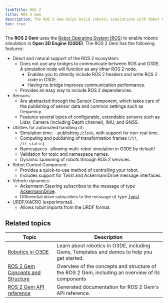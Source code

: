 ```yaml
---
linkTitle: ROS 2
title: ROS 2 Gem
description: The ROS 2 Gem helps build robotic simulations with Robot Operating System (ROS) 2 in Open 3D Engine (O3DE).
toc: true
---
```


<!-- # O3DE ROS2 Gem -->

The **ROS 2 Gem** uses the [Robot Operating System (ROS)](https://docs.ros.org/en/rolling/index.html) to enable
robotic simulation in **Open 3D Engine (O3DE)**. The ROS 2 Gem has the following features:

* Direct and natural support of the ROS 2 ecosystem:
    * Does not use any bridges to communicate between ROS and O3DE. A simulation node will function as any other ROS 2 node.
        * Enables you to directly include ROS 2 headers and write ROS 2 code in O3DE.
        * Having no bridge improves communication performance.
    * Provides an easy way to include ROS 2 dependencies.
* Sensors:
    * Are abstracted through the Sensor Component, which takes care of the publishing of sensor data and common settings such as frequency. 
    * Features several types of configurable, extendable sensors such as Lidar, Camera (including Depth channel), IMU, and GNSS.
* Utilities for automated handling of:
    * Simulation time: - publishing `/clock`, with support for non-real time.
    * Computing and publishing of transformation frames (`/tf`, `/tf_static`).
    * Namespaces- allowing multi-robot simulation in O3DE by default!
    * Validation for topic and namespace names.
    * Dynamic spawning of robots through ROS 2 services.
* Robot Control Component:
    * Provides a quick-to-use method of controlling your robot.
    * Includes support for Twist and AckermannDrive message interfaces.
* Vehicle dynamics: 
    * Ackermann Steering subscribes to the message of type [AckermannDrive](http://docs.ros.org/en/api/ackermann_msgs/html/msg/AckermannDrive.html).
    * Differential drive subscribes to the message of type [Twist](http://docs.ros.org/en/noetic/api/geometry_msgs/html/msg/Twist.html).
* URDF/XACRO (experimental).
    * Allows robot imports from the URDF format.

## Related topics

| Topic                                                                                                             | Description                                                                                      |
|-------------------------------------------------------------------------------------------------------------------|--------------------------------------------------------------------------------------------------|
| [Robotics in O3DE](/docs/user-guide/interactivity/robotics)                                                       | Learn about robotics in O3DE, including Gems, Templates and demos to help you get started.       |
| [ROS 2 Gem Concepts and Structure](/docs/user-guide/interactivity/robotics/concepts-and-components-overview.md)   | Overview of the concepts and structure of the ROS 2 Gem, including an overview of its components |
| [ROS 2 Gem API reference](/docs/api/gems/ros2)                                                                    | Generated documentation for ROS 2 Gem's API reference.                                           |
